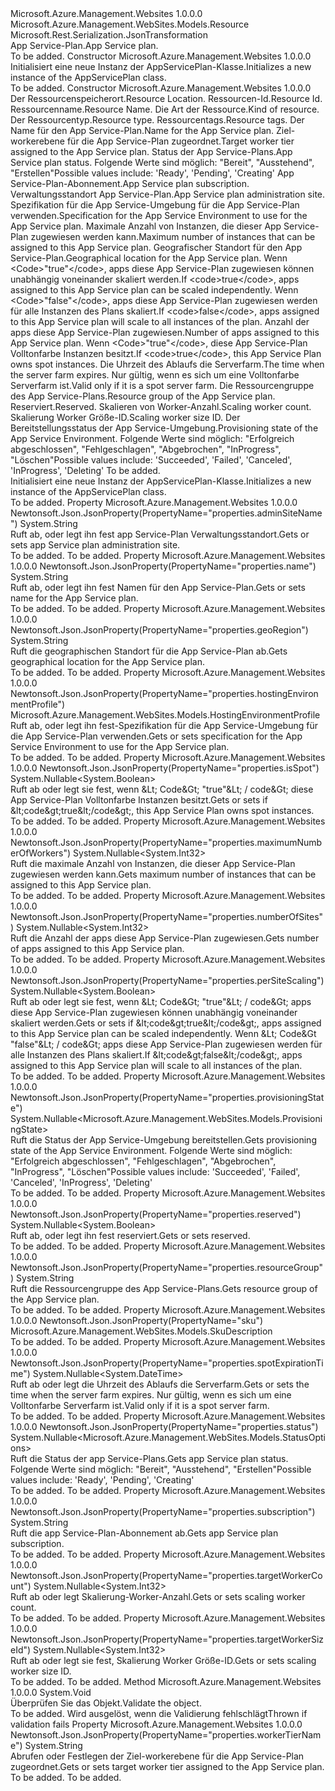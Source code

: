 <Type Name="AppServicePlan" FullName="Microsoft.Azure.Management.WebSites.Models.AppServicePlan">
  <TypeSignature Language="C#" Value="public class AppServicePlan : Microsoft.Azure.Management.WebSites.Models.Resource" />
  <TypeSignature Language="ILAsm" Value=".class public auto ansi beforefieldinit AppServicePlan extends Microsoft.Azure.Management.WebSites.Models.Resource" />
  <TypeSignature Language="DocId" Value="T:Microsoft.Azure.Management.WebSites.Models.AppServicePlan" />
  <TypeSignature Language="VB.NET" Value="Public Class AppServicePlan&#xA;Inherits Resource" />
  <TypeSignature Language="F#" Value="type AppServicePlan = class&#xA;    inherit Resource" />
  <AssemblyInfo>
    <AssemblyName>Microsoft.Azure.Management.Websites</AssemblyName>
    <AssemblyVersion>1.0.0.0</AssemblyVersion>
  </AssemblyInfo>
  <Base>
    <BaseTypeName>Microsoft.Azure.Management.WebSites.Models.Resource</BaseTypeName>
  </Base>
  <Interfaces />
  <Attributes>
    <Attribute>
      <AttributeName>Microsoft.Rest.Serialization.JsonTransformation</AttributeName>
    </Attribute>
  </Attributes>
  <Docs>
    <summary>
            <span data-ttu-id="50fc7-101">App Service-Plan.</span><span class="sxs-lookup"><span data-stu-id="50fc7-101">App Service plan.</span></span>
            </summary>
    <remarks>To be added.</remarks>
  </Docs>
  <Members>
    <Member MemberName=".ctor">
      <MemberSignature Language="C#" Value="public AppServicePlan ();" />
      <MemberSignature Language="ILAsm" Value=".method public hidebysig specialname rtspecialname instance void .ctor() cil managed" />
      <MemberSignature Language="DocId" Value="M:Microsoft.Azure.Management.WebSites.Models.AppServicePlan.#ctor" />
      <MemberSignature Language="VB.NET" Value="Public Sub New ()" />
      <MemberType>Constructor</MemberType>
      <AssemblyInfo>
        <AssemblyName>Microsoft.Azure.Management.Websites</AssemblyName>
        <AssemblyVersion>1.0.0.0</AssemblyVersion>
      </AssemblyInfo>
      <Parameters />
      <Docs>
        <summary>
            <span data-ttu-id="50fc7-102">Initialisiert eine neue Instanz der AppServicePlan-Klasse.</span><span class="sxs-lookup"><span data-stu-id="50fc7-102">Initializes a new instance of the AppServicePlan class.</span></span>
            </summary>
        <remarks>To be added.</remarks>
      </Docs>
    </Member>
    <Member MemberName=".ctor">
      <MemberSignature Language="C#" Value="public AppServicePlan (string location, string id = null, string name = null, string kind = null, string type = null, System.Collections.Generic.IDictionary&lt;string,string&gt; tags = null, string appServicePlanName = null, string workerTierName = null, Nullable&lt;Microsoft.Azure.Management.WebSites.Models.StatusOptions&gt; status = null, string subscription = null, string adminSiteName = null, Microsoft.Azure.Management.WebSites.Models.HostingEnvironmentProfile hostingEnvironmentProfile = null, Nullable&lt;int&gt; maximumNumberOfWorkers = null, string geoRegion = null, Nullable&lt;bool&gt; perSiteScaling = null, Nullable&lt;int&gt; numberOfSites = null, Nullable&lt;bool&gt; isSpot = null, Nullable&lt;DateTime&gt; spotExpirationTime = null, string resourceGroup = null, Nullable&lt;bool&gt; reserved = null, Nullable&lt;int&gt; targetWorkerCount = null, Nullable&lt;int&gt; targetWorkerSizeId = null, Nullable&lt;Microsoft.Azure.Management.WebSites.Models.ProvisioningState&gt; provisioningState = null, Microsoft.Azure.Management.WebSites.Models.SkuDescription sku = null);" />
      <MemberSignature Language="ILAsm" Value=".method public hidebysig specialname rtspecialname instance void .ctor(string location, string id, string name, string kind, string type, class System.Collections.Generic.IDictionary`2&lt;string, string&gt; tags, string appServicePlanName, string workerTierName, valuetype System.Nullable`1&lt;valuetype Microsoft.Azure.Management.WebSites.Models.StatusOptions&gt; status, string subscription, string adminSiteName, class Microsoft.Azure.Management.WebSites.Models.HostingEnvironmentProfile hostingEnvironmentProfile, valuetype System.Nullable`1&lt;int32&gt; maximumNumberOfWorkers, string geoRegion, valuetype System.Nullable`1&lt;bool&gt; perSiteScaling, valuetype System.Nullable`1&lt;int32&gt; numberOfSites, valuetype System.Nullable`1&lt;bool&gt; isSpot, valuetype System.Nullable`1&lt;valuetype System.DateTime&gt; spotExpirationTime, string resourceGroup, valuetype System.Nullable`1&lt;bool&gt; reserved, valuetype System.Nullable`1&lt;int32&gt; targetWorkerCount, valuetype System.Nullable`1&lt;int32&gt; targetWorkerSizeId, valuetype System.Nullable`1&lt;valuetype Microsoft.Azure.Management.WebSites.Models.ProvisioningState&gt; provisioningState, class Microsoft.Azure.Management.WebSites.Models.SkuDescription sku) cil managed" />
      <MemberSignature Language="DocId" Value="M:Microsoft.Azure.Management.WebSites.Models.AppServicePlan.#ctor(System.String,System.String,System.String,System.String,System.String,System.Collections.Generic.IDictionary{System.String,System.String},System.String,System.String,System.Nullable{Microsoft.Azure.Management.WebSites.Models.StatusOptions},System.String,System.String,Microsoft.Azure.Management.WebSites.Models.HostingEnvironmentProfile,System.Nullable{System.Int32},System.String,System.Nullable{System.Boolean},System.Nullable{System.Int32},System.Nullable{System.Boolean},System.Nullable{System.DateTime},System.String,System.Nullable{System.Boolean},System.Nullable{System.Int32},System.Nullable{System.Int32},System.Nullable{Microsoft.Azure.Management.WebSites.Models.ProvisioningState},Microsoft.Azure.Management.WebSites.Models.SkuDescription)" />
      <MemberSignature Language="F#" Value="new Microsoft.Azure.Management.WebSites.Models.AppServicePlan : string * string * string * string * string * System.Collections.Generic.IDictionary&lt;string, string&gt; * string * string * Nullable&lt;Microsoft.Azure.Management.WebSites.Models.StatusOptions&gt; * string * string * Microsoft.Azure.Management.WebSites.Models.HostingEnvironmentProfile * Nullable&lt;int&gt; * string * Nullable&lt;bool&gt; * Nullable&lt;int&gt; * Nullable&lt;bool&gt; * Nullable&lt;DateTime&gt; * string * Nullable&lt;bool&gt; * Nullable&lt;int&gt; * Nullable&lt;int&gt; * Nullable&lt;Microsoft.Azure.Management.WebSites.Models.ProvisioningState&gt; * Microsoft.Azure.Management.WebSites.Models.SkuDescription -&gt; Microsoft.Azure.Management.WebSites.Models.AppServicePlan" Usage="new Microsoft.Azure.Management.WebSites.Models.AppServicePlan (location, id, name, kind, type, tags, appServicePlanName, workerTierName, status, subscription, adminSiteName, hostingEnvironmentProfile, maximumNumberOfWorkers, geoRegion, perSiteScaling, numberOfSites, isSpot, spotExpirationTime, resourceGroup, reserved, targetWorkerCount, targetWorkerSizeId, provisioningState, sku)" />
      <MemberType>Constructor</MemberType>
      <AssemblyInfo>
        <AssemblyName>Microsoft.Azure.Management.Websites</AssemblyName>
        <AssemblyVersion>1.0.0.0</AssemblyVersion>
      </AssemblyInfo>
      <Parameters>
        <Parameter Name="location" Type="System.String" />
        <Parameter Name="id" Type="System.String" />
        <Parameter Name="name" Type="System.String" />
        <Parameter Name="kind" Type="System.String" />
        <Parameter Name="type" Type="System.String" />
        <Parameter Name="tags" Type="System.Collections.Generic.IDictionary&lt;System.String,System.String&gt;" />
        <Parameter Name="appServicePlanName" Type="System.String" />
        <Parameter Name="workerTierName" Type="System.String" />
        <Parameter Name="status" Type="System.Nullable&lt;Microsoft.Azure.Management.WebSites.Models.StatusOptions&gt;" />
        <Parameter Name="subscription" Type="System.String" />
        <Parameter Name="adminSiteName" Type="System.String" />
        <Parameter Name="hostingEnvironmentProfile" Type="Microsoft.Azure.Management.WebSites.Models.HostingEnvironmentProfile" />
        <Parameter Name="maximumNumberOfWorkers" Type="System.Nullable&lt;System.Int32&gt;" />
        <Parameter Name="geoRegion" Type="System.String" />
        <Parameter Name="perSiteScaling" Type="System.Nullable&lt;System.Boolean&gt;" />
        <Parameter Name="numberOfSites" Type="System.Nullable&lt;System.Int32&gt;" />
        <Parameter Name="isSpot" Type="System.Nullable&lt;System.Boolean&gt;" />
        <Parameter Name="spotExpirationTime" Type="System.Nullable&lt;System.DateTime&gt;" />
        <Parameter Name="resourceGroup" Type="System.String" />
        <Parameter Name="reserved" Type="System.Nullable&lt;System.Boolean&gt;" />
        <Parameter Name="targetWorkerCount" Type="System.Nullable&lt;System.Int32&gt;" />
        <Parameter Name="targetWorkerSizeId" Type="System.Nullable&lt;System.Int32&gt;" />
        <Parameter Name="provisioningState" Type="System.Nullable&lt;Microsoft.Azure.Management.WebSites.Models.ProvisioningState&gt;" />
        <Parameter Name="sku" Type="Microsoft.Azure.Management.WebSites.Models.SkuDescription" />
      </Parameters>
      <Docs>
        <param name="location"><span data-ttu-id="50fc7-103">Der Ressourcenspeicherort.</span><span class="sxs-lookup"><span data-stu-id="50fc7-103">Resource Location.</span></span></param>
        <param name="id"><span data-ttu-id="50fc7-104">Ressourcen-Id.</span><span class="sxs-lookup"><span data-stu-id="50fc7-104">Resource Id.</span></span></param>
        <param name="name"><span data-ttu-id="50fc7-105">Ressourcenname.</span><span class="sxs-lookup"><span data-stu-id="50fc7-105">Resource Name.</span></span></param>
        <param name="kind"><span data-ttu-id="50fc7-106">Die Art der Ressource.</span><span class="sxs-lookup"><span data-stu-id="50fc7-106">Kind of resource.</span></span></param>
        <param name="type"><span data-ttu-id="50fc7-107">Der Ressourcentyp.</span><span class="sxs-lookup"><span data-stu-id="50fc7-107">Resource type.</span></span></param>
        <param name="tags"><span data-ttu-id="50fc7-108">Ressourcentags.</span><span class="sxs-lookup"><span data-stu-id="50fc7-108">Resource tags.</span></span></param>
        <param name="appServicePlanName"><span data-ttu-id="50fc7-109">Der Name für den App Service-Plan.</span><span class="sxs-lookup"><span data-stu-id="50fc7-109">Name for the App Service plan.</span></span></param>
        <param name="workerTierName"><span data-ttu-id="50fc7-110">Ziel-workerebene für die App Service-Plan zugeordnet.</span><span class="sxs-lookup"><span data-stu-id="50fc7-110">Target worker tier assigned to the App Service plan.</span></span></param>
        <param name="status"><span data-ttu-id="50fc7-111">Status der App Service-Plans.</span><span class="sxs-lookup"><span data-stu-id="50fc7-111">App Service plan status.</span></span> <span data-ttu-id="50fc7-112">Folgende Werte sind möglich: "Bereit", "Ausstehend", "Erstellen"</span><span class="sxs-lookup"><span data-stu-id="50fc7-112">Possible values include: 'Ready', 'Pending', 'Creating'</span></span></param>
        <param name="subscription"><span data-ttu-id="50fc7-113">App Service-Plan-Abonnement.</span><span class="sxs-lookup"><span data-stu-id="50fc7-113">App Service plan subscription.</span></span></param>
        <param name="adminSiteName"><span data-ttu-id="50fc7-114">Verwaltungsstandort App Service-Plan.</span><span class="sxs-lookup"><span data-stu-id="50fc7-114">App Service plan administration site.</span></span></param>
        <param name="hostingEnvironmentProfile"><span data-ttu-id="50fc7-115">Spezifikation für die App Service-Umgebung für die App Service-Plan verwenden.</span><span class="sxs-lookup"><span data-stu-id="50fc7-115">Specification for the App Service Environment to use for the App Service plan.</span></span></param>
        <param name="maximumNumberOfWorkers"><span data-ttu-id="50fc7-116">Maximale Anzahl von Instanzen, die dieser App Service-Plan zugewiesen werden kann.</span><span class="sxs-lookup"><span data-stu-id="50fc7-116">Maximum number of instances that can be assigned to this App Service plan.</span></span></param>
        <param name="geoRegion"><span data-ttu-id="50fc7-117">Geografischer Standort für den App Service-Plan.</span><span class="sxs-lookup"><span data-stu-id="50fc7-117">Geographical location for the App Service plan.</span></span></param>
        <param name="perSiteScaling"><span data-ttu-id="50fc7-118">Wenn &lt;Code&gt;"true"&lt;/code&gt;, apps diese App Service-Plan zugewiesen können unabhängig voneinander skaliert werden.</span><span class="sxs-lookup"><span data-stu-id="50fc7-118">If &lt;code&gt;true&lt;/code&gt;, apps assigned to this App Service plan can be scaled independently.</span></span>
            <span data-ttu-id="50fc7-119">Wenn &lt;Code&gt;"false"&lt;/code&gt;, apps diese App Service-Plan zugewiesen werden für alle Instanzen des Plans skaliert.</span><span class="sxs-lookup"><span data-stu-id="50fc7-119">If &lt;code&gt;false&lt;/code&gt;, apps assigned to this App Service plan will scale to all instances of the plan.</span></span></param>
        <param name="numberOfSites"><span data-ttu-id="50fc7-120">Anzahl der apps diese App Service-Plan zugewiesen.</span><span class="sxs-lookup"><span data-stu-id="50fc7-120">Number of apps assigned to this App Service plan.</span></span></param>
        <param name="isSpot"><span data-ttu-id="50fc7-121">Wenn &lt;Code&gt;"true"&lt;/code&gt;, diese App Service-Plan Volltonfarbe Instanzen besitzt.</span><span class="sxs-lookup"><span data-stu-id="50fc7-121">If &lt;code&gt;true&lt;/code&gt;, this App Service Plan owns spot instances.</span></span></param>
        <param name="spotExpirationTime"><span data-ttu-id="50fc7-122">Die Uhrzeit des Ablaufs die Serverfarm.</span><span class="sxs-lookup"><span data-stu-id="50fc7-122">The time when the server farm expires.</span></span> <span data-ttu-id="50fc7-123">Nur gültig, wenn es sich um eine Volltonfarbe Serverfarm ist.</span><span class="sxs-lookup"><span data-stu-id="50fc7-123">Valid only if it is a spot server farm.</span></span></param>
        <param name="resourceGroup"><span data-ttu-id="50fc7-124">Die Ressourcengruppe des App Service-Plans.</span><span class="sxs-lookup"><span data-stu-id="50fc7-124">Resource group of the App Service plan.</span></span></param>
        <param name="reserved"><span data-ttu-id="50fc7-125">Reserviert.</span><span class="sxs-lookup"><span data-stu-id="50fc7-125">Reserved.</span></span></param>
        <param name="targetWorkerCount"><span data-ttu-id="50fc7-126">Skalieren von Worker-Anzahl.</span><span class="sxs-lookup"><span data-stu-id="50fc7-126">Scaling worker count.</span></span></param>
        <param name="targetWorkerSizeId"><span data-ttu-id="50fc7-127">Skalierung Worker Größe-ID.</span><span class="sxs-lookup"><span data-stu-id="50fc7-127">Scaling worker size ID.</span></span></param>
        <param name="provisioningState"><span data-ttu-id="50fc7-128">Der Bereitstellungsstatus der App Service-Umgebung.</span><span class="sxs-lookup"><span data-stu-id="50fc7-128">Provisioning state of the App Service Environment.</span></span> <span data-ttu-id="50fc7-129">Folgende Werte sind möglich: "Erfolgreich abgeschlossen", "Fehlgeschlagen", "Abgebrochen", "InProgress", "Löschen"</span><span class="sxs-lookup"><span data-stu-id="50fc7-129">Possible values include: 'Succeeded', 'Failed', 'Canceled', 'InProgress', 'Deleting'</span></span></param>
        <param name="sku">To be added.</param>
        <summary>
            <span data-ttu-id="50fc7-130">Initialisiert eine neue Instanz der AppServicePlan-Klasse.</span><span class="sxs-lookup"><span data-stu-id="50fc7-130">Initializes a new instance of the AppServicePlan class.</span></span>
            </summary>
        <remarks>To be added.</remarks>
      </Docs>
    </Member>
    <Member MemberName="AdminSiteName">
      <MemberSignature Language="C#" Value="public string AdminSiteName { get; set; }" />
      <MemberSignature Language="ILAsm" Value=".property instance string AdminSiteName" />
      <MemberSignature Language="DocId" Value="P:Microsoft.Azure.Management.WebSites.Models.AppServicePlan.AdminSiteName" />
      <MemberSignature Language="VB.NET" Value="Public Property AdminSiteName As String" />
      <MemberSignature Language="F#" Value="member this.AdminSiteName : string with get, set" Usage="Microsoft.Azure.Management.WebSites.Models.AppServicePlan.AdminSiteName" />
      <MemberType>Property</MemberType>
      <AssemblyInfo>
        <AssemblyName>Microsoft.Azure.Management.Websites</AssemblyName>
        <AssemblyVersion>1.0.0.0</AssemblyVersion>
      </AssemblyInfo>
      <Attributes>
        <Attribute>
          <AttributeName>Newtonsoft.Json.JsonProperty(PropertyName="properties.adminSiteName")</AttributeName>
        </Attribute>
      </Attributes>
      <ReturnValue>
        <ReturnType>System.String</ReturnType>
      </ReturnValue>
      <Docs>
        <summary>
            <span data-ttu-id="50fc7-131">Ruft ab, oder legt ihn fest app Service-Plan Verwaltungsstandort.</span><span class="sxs-lookup"><span data-stu-id="50fc7-131">Gets or sets app Service plan administration site.</span></span>
            </summary>
        <value>To be added.</value>
        <remarks>To be added.</remarks>
      </Docs>
    </Member>
    <Member MemberName="AppServicePlanName">
      <MemberSignature Language="C#" Value="public string AppServicePlanName { get; set; }" />
      <MemberSignature Language="ILAsm" Value=".property instance string AppServicePlanName" />
      <MemberSignature Language="DocId" Value="P:Microsoft.Azure.Management.WebSites.Models.AppServicePlan.AppServicePlanName" />
      <MemberSignature Language="VB.NET" Value="Public Property AppServicePlanName As String" />
      <MemberSignature Language="F#" Value="member this.AppServicePlanName : string with get, set" Usage="Microsoft.Azure.Management.WebSites.Models.AppServicePlan.AppServicePlanName" />
      <MemberType>Property</MemberType>
      <AssemblyInfo>
        <AssemblyName>Microsoft.Azure.Management.Websites</AssemblyName>
        <AssemblyVersion>1.0.0.0</AssemblyVersion>
      </AssemblyInfo>
      <Attributes>
        <Attribute>
          <AttributeName>Newtonsoft.Json.JsonProperty(PropertyName="properties.name")</AttributeName>
        </Attribute>
      </Attributes>
      <ReturnValue>
        <ReturnType>System.String</ReturnType>
      </ReturnValue>
      <Docs>
        <summary>
            <span data-ttu-id="50fc7-132">Ruft ab, oder legt ihn fest Namen für den App Service-Plan.</span><span class="sxs-lookup"><span data-stu-id="50fc7-132">Gets or sets name for the App Service plan.</span></span>
            </summary>
        <value>To be added.</value>
        <remarks>To be added.</remarks>
      </Docs>
    </Member>
    <Member MemberName="GeoRegion">
      <MemberSignature Language="C#" Value="public string GeoRegion { get; }" />
      <MemberSignature Language="ILAsm" Value=".property instance string GeoRegion" />
      <MemberSignature Language="DocId" Value="P:Microsoft.Azure.Management.WebSites.Models.AppServicePlan.GeoRegion" />
      <MemberSignature Language="VB.NET" Value="Public ReadOnly Property GeoRegion As String" />
      <MemberSignature Language="F#" Value="member this.GeoRegion : string" Usage="Microsoft.Azure.Management.WebSites.Models.AppServicePlan.GeoRegion" />
      <MemberType>Property</MemberType>
      <AssemblyInfo>
        <AssemblyName>Microsoft.Azure.Management.Websites</AssemblyName>
        <AssemblyVersion>1.0.0.0</AssemblyVersion>
      </AssemblyInfo>
      <Attributes>
        <Attribute>
          <AttributeName>Newtonsoft.Json.JsonProperty(PropertyName="properties.geoRegion")</AttributeName>
        </Attribute>
      </Attributes>
      <ReturnValue>
        <ReturnType>System.String</ReturnType>
      </ReturnValue>
      <Docs>
        <summary>
            <span data-ttu-id="50fc7-133">Ruft die geographischen Standort für die App Service-Plan ab.</span><span class="sxs-lookup"><span data-stu-id="50fc7-133">Gets geographical location for the App Service plan.</span></span>
            </summary>
        <value>To be added.</value>
        <remarks>To be added.</remarks>
      </Docs>
    </Member>
    <Member MemberName="HostingEnvironmentProfile">
      <MemberSignature Language="C#" Value="public Microsoft.Azure.Management.WebSites.Models.HostingEnvironmentProfile HostingEnvironmentProfile { get; set; }" />
      <MemberSignature Language="ILAsm" Value=".property instance class Microsoft.Azure.Management.WebSites.Models.HostingEnvironmentProfile HostingEnvironmentProfile" />
      <MemberSignature Language="DocId" Value="P:Microsoft.Azure.Management.WebSites.Models.AppServicePlan.HostingEnvironmentProfile" />
      <MemberSignature Language="VB.NET" Value="Public Property HostingEnvironmentProfile As HostingEnvironmentProfile" />
      <MemberSignature Language="F#" Value="member this.HostingEnvironmentProfile : Microsoft.Azure.Management.WebSites.Models.HostingEnvironmentProfile with get, set" Usage="Microsoft.Azure.Management.WebSites.Models.AppServicePlan.HostingEnvironmentProfile" />
      <MemberType>Property</MemberType>
      <AssemblyInfo>
        <AssemblyName>Microsoft.Azure.Management.Websites</AssemblyName>
        <AssemblyVersion>1.0.0.0</AssemblyVersion>
      </AssemblyInfo>
      <Attributes>
        <Attribute>
          <AttributeName>Newtonsoft.Json.JsonProperty(PropertyName="properties.hostingEnvironmentProfile")</AttributeName>
        </Attribute>
      </Attributes>
      <ReturnValue>
        <ReturnType>Microsoft.Azure.Management.WebSites.Models.HostingEnvironmentProfile</ReturnType>
      </ReturnValue>
      <Docs>
        <summary>
            <span data-ttu-id="50fc7-134">Ruft ab, oder legt ihn fest-Spezifikation für die App Service-Umgebung für die App Service-Plan verwenden.</span><span class="sxs-lookup"><span data-stu-id="50fc7-134">Gets or sets specification for the App Service Environment to use for the App Service plan.</span></span>
            </summary>
        <value>To be added.</value>
        <remarks>To be added.</remarks>
      </Docs>
    </Member>
    <Member MemberName="IsSpot">
      <MemberSignature Language="C#" Value="public Nullable&lt;bool&gt; IsSpot { get; set; }" />
      <MemberSignature Language="ILAsm" Value=".property instance valuetype System.Nullable`1&lt;bool&gt; IsSpot" />
      <MemberSignature Language="DocId" Value="P:Microsoft.Azure.Management.WebSites.Models.AppServicePlan.IsSpot" />
      <MemberSignature Language="VB.NET" Value="Public Property IsSpot As Nullable(Of Boolean)" />
      <MemberSignature Language="F#" Value="member this.IsSpot : Nullable&lt;bool&gt; with get, set" Usage="Microsoft.Azure.Management.WebSites.Models.AppServicePlan.IsSpot" />
      <MemberType>Property</MemberType>
      <AssemblyInfo>
        <AssemblyName>Microsoft.Azure.Management.Websites</AssemblyName>
        <AssemblyVersion>1.0.0.0</AssemblyVersion>
      </AssemblyInfo>
      <Attributes>
        <Attribute>
          <AttributeName>Newtonsoft.Json.JsonProperty(PropertyName="properties.isSpot")</AttributeName>
        </Attribute>
      </Attributes>
      <ReturnValue>
        <ReturnType>System.Nullable&lt;System.Boolean&gt;</ReturnType>
      </ReturnValue>
      <Docs>
        <summary>
            <span data-ttu-id="50fc7-135">Ruft ab oder legt sie fest, wenn &amp;Lt; Code&amp;Gt; "true"&amp;Lt; / code&amp;Gt; diese App Service-Plan Volltonfarbe Instanzen besitzt.</span><span class="sxs-lookup"><span data-stu-id="50fc7-135">Gets or sets if &amp;lt;code&amp;gt;true&amp;lt;/code&amp;gt;, this App Service Plan owns spot instances.</span></span>
            </summary>
        <value>To be added.</value>
        <remarks>To be added.</remarks>
      </Docs>
    </Member>
    <Member MemberName="MaximumNumberOfWorkers">
      <MemberSignature Language="C#" Value="public Nullable&lt;int&gt; MaximumNumberOfWorkers { get; }" />
      <MemberSignature Language="ILAsm" Value=".property instance valuetype System.Nullable`1&lt;int32&gt; MaximumNumberOfWorkers" />
      <MemberSignature Language="DocId" Value="P:Microsoft.Azure.Management.WebSites.Models.AppServicePlan.MaximumNumberOfWorkers" />
      <MemberSignature Language="VB.NET" Value="Public ReadOnly Property MaximumNumberOfWorkers As Nullable(Of Integer)" />
      <MemberSignature Language="F#" Value="member this.MaximumNumberOfWorkers : Nullable&lt;int&gt;" Usage="Microsoft.Azure.Management.WebSites.Models.AppServicePlan.MaximumNumberOfWorkers" />
      <MemberType>Property</MemberType>
      <AssemblyInfo>
        <AssemblyName>Microsoft.Azure.Management.Websites</AssemblyName>
        <AssemblyVersion>1.0.0.0</AssemblyVersion>
      </AssemblyInfo>
      <Attributes>
        <Attribute>
          <AttributeName>Newtonsoft.Json.JsonProperty(PropertyName="properties.maximumNumberOfWorkers")</AttributeName>
        </Attribute>
      </Attributes>
      <ReturnValue>
        <ReturnType>System.Nullable&lt;System.Int32&gt;</ReturnType>
      </ReturnValue>
      <Docs>
        <summary>
            <span data-ttu-id="50fc7-136">Ruft die maximale Anzahl von Instanzen, die dieser App Service-Plan zugewiesen werden kann.</span><span class="sxs-lookup"><span data-stu-id="50fc7-136">Gets maximum number of instances that can be assigned to this App Service plan.</span></span>
            </summary>
        <value>To be added.</value>
        <remarks>To be added.</remarks>
      </Docs>
    </Member>
    <Member MemberName="NumberOfSites">
      <MemberSignature Language="C#" Value="public Nullable&lt;int&gt; NumberOfSites { get; }" />
      <MemberSignature Language="ILAsm" Value=".property instance valuetype System.Nullable`1&lt;int32&gt; NumberOfSites" />
      <MemberSignature Language="DocId" Value="P:Microsoft.Azure.Management.WebSites.Models.AppServicePlan.NumberOfSites" />
      <MemberSignature Language="VB.NET" Value="Public ReadOnly Property NumberOfSites As Nullable(Of Integer)" />
      <MemberSignature Language="F#" Value="member this.NumberOfSites : Nullable&lt;int&gt;" Usage="Microsoft.Azure.Management.WebSites.Models.AppServicePlan.NumberOfSites" />
      <MemberType>Property</MemberType>
      <AssemblyInfo>
        <AssemblyName>Microsoft.Azure.Management.Websites</AssemblyName>
        <AssemblyVersion>1.0.0.0</AssemblyVersion>
      </AssemblyInfo>
      <Attributes>
        <Attribute>
          <AttributeName>Newtonsoft.Json.JsonProperty(PropertyName="properties.numberOfSites")</AttributeName>
        </Attribute>
      </Attributes>
      <ReturnValue>
        <ReturnType>System.Nullable&lt;System.Int32&gt;</ReturnType>
      </ReturnValue>
      <Docs>
        <summary>
            <span data-ttu-id="50fc7-137">Ruft die Anzahl der apps diese App Service-Plan zugewiesen.</span><span class="sxs-lookup"><span data-stu-id="50fc7-137">Gets number of apps assigned to this App Service plan.</span></span>
            </summary>
        <value>To be added.</value>
        <remarks>To be added.</remarks>
      </Docs>
    </Member>
    <Member MemberName="PerSiteScaling">
      <MemberSignature Language="C#" Value="public Nullable&lt;bool&gt; PerSiteScaling { get; set; }" />
      <MemberSignature Language="ILAsm" Value=".property instance valuetype System.Nullable`1&lt;bool&gt; PerSiteScaling" />
      <MemberSignature Language="DocId" Value="P:Microsoft.Azure.Management.WebSites.Models.AppServicePlan.PerSiteScaling" />
      <MemberSignature Language="VB.NET" Value="Public Property PerSiteScaling As Nullable(Of Boolean)" />
      <MemberSignature Language="F#" Value="member this.PerSiteScaling : Nullable&lt;bool&gt; with get, set" Usage="Microsoft.Azure.Management.WebSites.Models.AppServicePlan.PerSiteScaling" />
      <MemberType>Property</MemberType>
      <AssemblyInfo>
        <AssemblyName>Microsoft.Azure.Management.Websites</AssemblyName>
        <AssemblyVersion>1.0.0.0</AssemblyVersion>
      </AssemblyInfo>
      <Attributes>
        <Attribute>
          <AttributeName>Newtonsoft.Json.JsonProperty(PropertyName="properties.perSiteScaling")</AttributeName>
        </Attribute>
      </Attributes>
      <ReturnValue>
        <ReturnType>System.Nullable&lt;System.Boolean&gt;</ReturnType>
      </ReturnValue>
      <Docs>
        <summary>
            <span data-ttu-id="50fc7-138">Ruft ab oder legt sie fest, wenn &amp;Lt; Code&amp;Gt; "true"&amp;Lt; / code&amp;Gt; apps diese App Service-Plan zugewiesen können unabhängig voneinander skaliert werden.</span><span class="sxs-lookup"><span data-stu-id="50fc7-138">Gets or sets if &amp;lt;code&amp;gt;true&amp;lt;/code&amp;gt;, apps assigned to this App Service plan can be scaled independently.</span></span>
            <span data-ttu-id="50fc7-139">Wenn &amp;Lt; Code&amp;Gt "false"&amp;Lt; / code&amp;Gt; apps diese App Service-Plan zugewiesen werden für alle Instanzen des Plans skaliert.</span><span class="sxs-lookup"><span data-stu-id="50fc7-139">If &amp;lt;code&amp;gt;false&amp;lt;/code&amp;gt;, apps assigned to this App Service plan will scale to all instances of the plan.</span></span>
            </summary>
        <value>To be added.</value>
        <remarks>To be added.</remarks>
      </Docs>
    </Member>
    <Member MemberName="ProvisioningState">
      <MemberSignature Language="C#" Value="public Nullable&lt;Microsoft.Azure.Management.WebSites.Models.ProvisioningState&gt; ProvisioningState { get; }" />
      <MemberSignature Language="ILAsm" Value=".property instance valuetype System.Nullable`1&lt;valuetype Microsoft.Azure.Management.WebSites.Models.ProvisioningState&gt; ProvisioningState" />
      <MemberSignature Language="DocId" Value="P:Microsoft.Azure.Management.WebSites.Models.AppServicePlan.ProvisioningState" />
      <MemberSignature Language="VB.NET" Value="Public ReadOnly Property ProvisioningState As Nullable(Of ProvisioningState)" />
      <MemberSignature Language="F#" Value="member this.ProvisioningState : Nullable&lt;Microsoft.Azure.Management.WebSites.Models.ProvisioningState&gt;" Usage="Microsoft.Azure.Management.WebSites.Models.AppServicePlan.ProvisioningState" />
      <MemberType>Property</MemberType>
      <AssemblyInfo>
        <AssemblyName>Microsoft.Azure.Management.Websites</AssemblyName>
        <AssemblyVersion>1.0.0.0</AssemblyVersion>
      </AssemblyInfo>
      <Attributes>
        <Attribute>
          <AttributeName>Newtonsoft.Json.JsonProperty(PropertyName="properties.provisioningState")</AttributeName>
        </Attribute>
      </Attributes>
      <ReturnValue>
        <ReturnType>System.Nullable&lt;Microsoft.Azure.Management.WebSites.Models.ProvisioningState&gt;</ReturnType>
      </ReturnValue>
      <Docs>
        <summary>
            <span data-ttu-id="50fc7-140">Ruft die Status der App Service-Umgebung bereitstellen.</span><span class="sxs-lookup"><span data-stu-id="50fc7-140">Gets provisioning state of the App Service Environment.</span></span> <span data-ttu-id="50fc7-141">Folgende Werte sind möglich: "Erfolgreich abgeschlossen", "Fehlgeschlagen", "Abgebrochen", "InProgress", "Löschen"</span><span class="sxs-lookup"><span data-stu-id="50fc7-141">Possible values include: 'Succeeded', 'Failed', 'Canceled', 'InProgress', 'Deleting'</span></span>
            </summary>
        <value>To be added.</value>
        <remarks>To be added.</remarks>
      </Docs>
    </Member>
    <Member MemberName="Reserved">
      <MemberSignature Language="C#" Value="public Nullable&lt;bool&gt; Reserved { get; set; }" />
      <MemberSignature Language="ILAsm" Value=".property instance valuetype System.Nullable`1&lt;bool&gt; Reserved" />
      <MemberSignature Language="DocId" Value="P:Microsoft.Azure.Management.WebSites.Models.AppServicePlan.Reserved" />
      <MemberSignature Language="VB.NET" Value="Public Property Reserved As Nullable(Of Boolean)" />
      <MemberSignature Language="F#" Value="member this.Reserved : Nullable&lt;bool&gt; with get, set" Usage="Microsoft.Azure.Management.WebSites.Models.AppServicePlan.Reserved" />
      <MemberType>Property</MemberType>
      <AssemblyInfo>
        <AssemblyName>Microsoft.Azure.Management.Websites</AssemblyName>
        <AssemblyVersion>1.0.0.0</AssemblyVersion>
      </AssemblyInfo>
      <Attributes>
        <Attribute>
          <AttributeName>Newtonsoft.Json.JsonProperty(PropertyName="properties.reserved")</AttributeName>
        </Attribute>
      </Attributes>
      <ReturnValue>
        <ReturnType>System.Nullable&lt;System.Boolean&gt;</ReturnType>
      </ReturnValue>
      <Docs>
        <summary>
            <span data-ttu-id="50fc7-142">Ruft ab, oder legt ihn fest reserviert.</span><span class="sxs-lookup"><span data-stu-id="50fc7-142">Gets or sets reserved.</span></span>
            </summary>
        <value>To be added.</value>
        <remarks>To be added.</remarks>
      </Docs>
    </Member>
    <Member MemberName="ResourceGroup">
      <MemberSignature Language="C#" Value="public string ResourceGroup { get; }" />
      <MemberSignature Language="ILAsm" Value=".property instance string ResourceGroup" />
      <MemberSignature Language="DocId" Value="P:Microsoft.Azure.Management.WebSites.Models.AppServicePlan.ResourceGroup" />
      <MemberSignature Language="VB.NET" Value="Public ReadOnly Property ResourceGroup As String" />
      <MemberSignature Language="F#" Value="member this.ResourceGroup : string" Usage="Microsoft.Azure.Management.WebSites.Models.AppServicePlan.ResourceGroup" />
      <MemberType>Property</MemberType>
      <AssemblyInfo>
        <AssemblyName>Microsoft.Azure.Management.Websites</AssemblyName>
        <AssemblyVersion>1.0.0.0</AssemblyVersion>
      </AssemblyInfo>
      <Attributes>
        <Attribute>
          <AttributeName>Newtonsoft.Json.JsonProperty(PropertyName="properties.resourceGroup")</AttributeName>
        </Attribute>
      </Attributes>
      <ReturnValue>
        <ReturnType>System.String</ReturnType>
      </ReturnValue>
      <Docs>
        <summary>
            <span data-ttu-id="50fc7-143">Ruft die Ressourcengruppe des App Service-Plans.</span><span class="sxs-lookup"><span data-stu-id="50fc7-143">Gets resource group of the App Service plan.</span></span>
            </summary>
        <value>To be added.</value>
        <remarks>To be added.</remarks>
      </Docs>
    </Member>
    <Member MemberName="Sku">
      <MemberSignature Language="C#" Value="public Microsoft.Azure.Management.WebSites.Models.SkuDescription Sku { get; set; }" />
      <MemberSignature Language="ILAsm" Value=".property instance class Microsoft.Azure.Management.WebSites.Models.SkuDescription Sku" />
      <MemberSignature Language="DocId" Value="P:Microsoft.Azure.Management.WebSites.Models.AppServicePlan.Sku" />
      <MemberSignature Language="VB.NET" Value="Public Property Sku As SkuDescription" />
      <MemberSignature Language="F#" Value="member this.Sku : Microsoft.Azure.Management.WebSites.Models.SkuDescription with get, set" Usage="Microsoft.Azure.Management.WebSites.Models.AppServicePlan.Sku" />
      <MemberType>Property</MemberType>
      <AssemblyInfo>
        <AssemblyName>Microsoft.Azure.Management.Websites</AssemblyName>
        <AssemblyVersion>1.0.0.0</AssemblyVersion>
      </AssemblyInfo>
      <Attributes>
        <Attribute>
          <AttributeName>Newtonsoft.Json.JsonProperty(PropertyName="sku")</AttributeName>
        </Attribute>
      </Attributes>
      <ReturnValue>
        <ReturnType>Microsoft.Azure.Management.WebSites.Models.SkuDescription</ReturnType>
      </ReturnValue>
      <Docs>
        <summary />
        <value>To be added.</value>
        <remarks>To be added.</remarks>
      </Docs>
    </Member>
    <Member MemberName="SpotExpirationTime">
      <MemberSignature Language="C#" Value="public Nullable&lt;DateTime&gt; SpotExpirationTime { get; set; }" />
      <MemberSignature Language="ILAsm" Value=".property instance valuetype System.Nullable`1&lt;valuetype System.DateTime&gt; SpotExpirationTime" />
      <MemberSignature Language="DocId" Value="P:Microsoft.Azure.Management.WebSites.Models.AppServicePlan.SpotExpirationTime" />
      <MemberSignature Language="VB.NET" Value="Public Property SpotExpirationTime As Nullable(Of DateTime)" />
      <MemberSignature Language="F#" Value="member this.SpotExpirationTime : Nullable&lt;DateTime&gt; with get, set" Usage="Microsoft.Azure.Management.WebSites.Models.AppServicePlan.SpotExpirationTime" />
      <MemberType>Property</MemberType>
      <AssemblyInfo>
        <AssemblyName>Microsoft.Azure.Management.Websites</AssemblyName>
        <AssemblyVersion>1.0.0.0</AssemblyVersion>
      </AssemblyInfo>
      <Attributes>
        <Attribute>
          <AttributeName>Newtonsoft.Json.JsonProperty(PropertyName="properties.spotExpirationTime")</AttributeName>
        </Attribute>
      </Attributes>
      <ReturnValue>
        <ReturnType>System.Nullable&lt;System.DateTime&gt;</ReturnType>
      </ReturnValue>
      <Docs>
        <summary>
            <span data-ttu-id="50fc7-144">Ruft ab oder legt die Uhrzeit des Ablaufs die Serverfarm.</span><span class="sxs-lookup"><span data-stu-id="50fc7-144">Gets or sets the time when the server farm expires.</span></span> <span data-ttu-id="50fc7-145">Nur gültig, wenn es sich um eine Volltonfarbe Serverfarm ist.</span><span class="sxs-lookup"><span data-stu-id="50fc7-145">Valid only if it is a spot server farm.</span></span>
            </summary>
        <value>To be added.</value>
        <remarks>To be added.</remarks>
      </Docs>
    </Member>
    <Member MemberName="Status">
      <MemberSignature Language="C#" Value="public Nullable&lt;Microsoft.Azure.Management.WebSites.Models.StatusOptions&gt; Status { get; }" />
      <MemberSignature Language="ILAsm" Value=".property instance valuetype System.Nullable`1&lt;valuetype Microsoft.Azure.Management.WebSites.Models.StatusOptions&gt; Status" />
      <MemberSignature Language="DocId" Value="P:Microsoft.Azure.Management.WebSites.Models.AppServicePlan.Status" />
      <MemberSignature Language="VB.NET" Value="Public ReadOnly Property Status As Nullable(Of StatusOptions)" />
      <MemberSignature Language="F#" Value="member this.Status : Nullable&lt;Microsoft.Azure.Management.WebSites.Models.StatusOptions&gt;" Usage="Microsoft.Azure.Management.WebSites.Models.AppServicePlan.Status" />
      <MemberType>Property</MemberType>
      <AssemblyInfo>
        <AssemblyName>Microsoft.Azure.Management.Websites</AssemblyName>
        <AssemblyVersion>1.0.0.0</AssemblyVersion>
      </AssemblyInfo>
      <Attributes>
        <Attribute>
          <AttributeName>Newtonsoft.Json.JsonProperty(PropertyName="properties.status")</AttributeName>
        </Attribute>
      </Attributes>
      <ReturnValue>
        <ReturnType>System.Nullable&lt;Microsoft.Azure.Management.WebSites.Models.StatusOptions&gt;</ReturnType>
      </ReturnValue>
      <Docs>
        <summary>
            <span data-ttu-id="50fc7-146">Ruft die Status der app Service-Plans.</span><span class="sxs-lookup"><span data-stu-id="50fc7-146">Gets app Service plan status.</span></span> <span data-ttu-id="50fc7-147">Folgende Werte sind möglich: "Bereit", "Ausstehend", "Erstellen"</span><span class="sxs-lookup"><span data-stu-id="50fc7-147">Possible values include: 'Ready', 'Pending', 'Creating'</span></span>
            </summary>
        <value>To be added.</value>
        <remarks>To be added.</remarks>
      </Docs>
    </Member>
    <Member MemberName="Subscription">
      <MemberSignature Language="C#" Value="public string Subscription { get; }" />
      <MemberSignature Language="ILAsm" Value=".property instance string Subscription" />
      <MemberSignature Language="DocId" Value="P:Microsoft.Azure.Management.WebSites.Models.AppServicePlan.Subscription" />
      <MemberSignature Language="VB.NET" Value="Public ReadOnly Property Subscription As String" />
      <MemberSignature Language="F#" Value="member this.Subscription : string" Usage="Microsoft.Azure.Management.WebSites.Models.AppServicePlan.Subscription" />
      <MemberType>Property</MemberType>
      <AssemblyInfo>
        <AssemblyName>Microsoft.Azure.Management.Websites</AssemblyName>
        <AssemblyVersion>1.0.0.0</AssemblyVersion>
      </AssemblyInfo>
      <Attributes>
        <Attribute>
          <AttributeName>Newtonsoft.Json.JsonProperty(PropertyName="properties.subscription")</AttributeName>
        </Attribute>
      </Attributes>
      <ReturnValue>
        <ReturnType>System.String</ReturnType>
      </ReturnValue>
      <Docs>
        <summary>
            <span data-ttu-id="50fc7-148">Ruft die app Service-Plan-Abonnement ab.</span><span class="sxs-lookup"><span data-stu-id="50fc7-148">Gets app Service plan subscription.</span></span>
            </summary>
        <value>To be added.</value>
        <remarks>To be added.</remarks>
      </Docs>
    </Member>
    <Member MemberName="TargetWorkerCount">
      <MemberSignature Language="C#" Value="public Nullable&lt;int&gt; TargetWorkerCount { get; set; }" />
      <MemberSignature Language="ILAsm" Value=".property instance valuetype System.Nullable`1&lt;int32&gt; TargetWorkerCount" />
      <MemberSignature Language="DocId" Value="P:Microsoft.Azure.Management.WebSites.Models.AppServicePlan.TargetWorkerCount" />
      <MemberSignature Language="VB.NET" Value="Public Property TargetWorkerCount As Nullable(Of Integer)" />
      <MemberSignature Language="F#" Value="member this.TargetWorkerCount : Nullable&lt;int&gt; with get, set" Usage="Microsoft.Azure.Management.WebSites.Models.AppServicePlan.TargetWorkerCount" />
      <MemberType>Property</MemberType>
      <AssemblyInfo>
        <AssemblyName>Microsoft.Azure.Management.Websites</AssemblyName>
        <AssemblyVersion>1.0.0.0</AssemblyVersion>
      </AssemblyInfo>
      <Attributes>
        <Attribute>
          <AttributeName>Newtonsoft.Json.JsonProperty(PropertyName="properties.targetWorkerCount")</AttributeName>
        </Attribute>
      </Attributes>
      <ReturnValue>
        <ReturnType>System.Nullable&lt;System.Int32&gt;</ReturnType>
      </ReturnValue>
      <Docs>
        <summary>
            <span data-ttu-id="50fc7-149">Ruft ab oder legt Skalierung-Worker-Anzahl.</span><span class="sxs-lookup"><span data-stu-id="50fc7-149">Gets or sets scaling worker count.</span></span>
            </summary>
        <value>To be added.</value>
        <remarks>To be added.</remarks>
      </Docs>
    </Member>
    <Member MemberName="TargetWorkerSizeId">
      <MemberSignature Language="C#" Value="public Nullable&lt;int&gt; TargetWorkerSizeId { get; set; }" />
      <MemberSignature Language="ILAsm" Value=".property instance valuetype System.Nullable`1&lt;int32&gt; TargetWorkerSizeId" />
      <MemberSignature Language="DocId" Value="P:Microsoft.Azure.Management.WebSites.Models.AppServicePlan.TargetWorkerSizeId" />
      <MemberSignature Language="VB.NET" Value="Public Property TargetWorkerSizeId As Nullable(Of Integer)" />
      <MemberSignature Language="F#" Value="member this.TargetWorkerSizeId : Nullable&lt;int&gt; with get, set" Usage="Microsoft.Azure.Management.WebSites.Models.AppServicePlan.TargetWorkerSizeId" />
      <MemberType>Property</MemberType>
      <AssemblyInfo>
        <AssemblyName>Microsoft.Azure.Management.Websites</AssemblyName>
        <AssemblyVersion>1.0.0.0</AssemblyVersion>
      </AssemblyInfo>
      <Attributes>
        <Attribute>
          <AttributeName>Newtonsoft.Json.JsonProperty(PropertyName="properties.targetWorkerSizeId")</AttributeName>
        </Attribute>
      </Attributes>
      <ReturnValue>
        <ReturnType>System.Nullable&lt;System.Int32&gt;</ReturnType>
      </ReturnValue>
      <Docs>
        <summary>
            <span data-ttu-id="50fc7-150">Ruft ab oder legt sie fest, Skalierung Worker Größe-ID.</span><span class="sxs-lookup"><span data-stu-id="50fc7-150">Gets or sets scaling worker size ID.</span></span>
            </summary>
        <value>To be added.</value>
        <remarks>To be added.</remarks>
      </Docs>
    </Member>
    <Member MemberName="Validate">
      <MemberSignature Language="C#" Value="public override void Validate ();" />
      <MemberSignature Language="ILAsm" Value=".method public hidebysig virtual instance void Validate() cil managed" />
      <MemberSignature Language="DocId" Value="M:Microsoft.Azure.Management.WebSites.Models.AppServicePlan.Validate" />
      <MemberSignature Language="VB.NET" Value="Public Overrides Sub Validate ()" />
      <MemberSignature Language="F#" Value="override this.Validate : unit -&gt; unit" Usage="appServicePlan.Validate " />
      <MemberType>Method</MemberType>
      <AssemblyInfo>
        <AssemblyName>Microsoft.Azure.Management.Websites</AssemblyName>
        <AssemblyVersion>1.0.0.0</AssemblyVersion>
      </AssemblyInfo>
      <ReturnValue>
        <ReturnType>System.Void</ReturnType>
      </ReturnValue>
      <Parameters />
      <Docs>
        <summary>
            <span data-ttu-id="50fc7-151">Überprüfen Sie das Objekt.</span><span class="sxs-lookup"><span data-stu-id="50fc7-151">Validate the object.</span></span>
            </summary>
        <remarks>To be added.</remarks>
        <exception cref="T:Microsoft.Rest.ValidationException">
            <span data-ttu-id="50fc7-152">Wird ausgelöst, wenn die Validierung fehlschlägt</span><span class="sxs-lookup"><span data-stu-id="50fc7-152">Thrown if validation fails</span></span>
            </exception>
      </Docs>
    </Member>
    <Member MemberName="WorkerTierName">
      <MemberSignature Language="C#" Value="public string WorkerTierName { get; set; }" />
      <MemberSignature Language="ILAsm" Value=".property instance string WorkerTierName" />
      <MemberSignature Language="DocId" Value="P:Microsoft.Azure.Management.WebSites.Models.AppServicePlan.WorkerTierName" />
      <MemberSignature Language="VB.NET" Value="Public Property WorkerTierName As String" />
      <MemberSignature Language="F#" Value="member this.WorkerTierName : string with get, set" Usage="Microsoft.Azure.Management.WebSites.Models.AppServicePlan.WorkerTierName" />
      <MemberType>Property</MemberType>
      <AssemblyInfo>
        <AssemblyName>Microsoft.Azure.Management.Websites</AssemblyName>
        <AssemblyVersion>1.0.0.0</AssemblyVersion>
      </AssemblyInfo>
      <Attributes>
        <Attribute>
          <AttributeName>Newtonsoft.Json.JsonProperty(PropertyName="properties.workerTierName")</AttributeName>
        </Attribute>
      </Attributes>
      <ReturnValue>
        <ReturnType>System.String</ReturnType>
      </ReturnValue>
      <Docs>
        <summary>
            <span data-ttu-id="50fc7-153">Abrufen oder Festlegen der Ziel-workerebene für die App Service-Plan zugeordnet.</span><span class="sxs-lookup"><span data-stu-id="50fc7-153">Gets or sets target worker tier assigned to the App Service plan.</span></span>
            </summary>
        <value>To be added.</value>
        <remarks>To be added.</remarks>
      </Docs>
    </Member>
  </Members>
</Type>